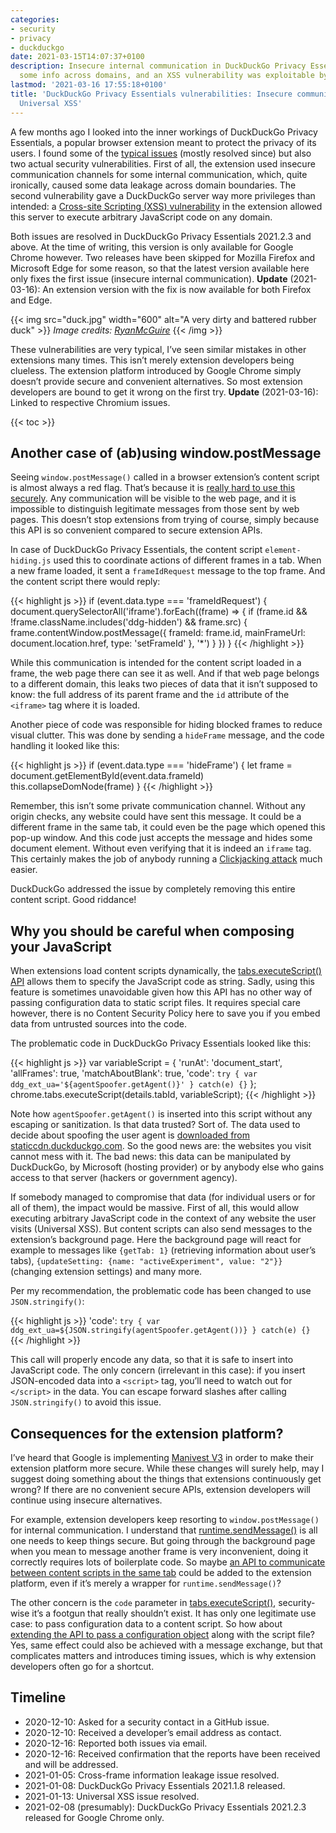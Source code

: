 ```yaml
---
categories:
- security
- privacy
- duckduckgo
date: 2021-03-15T14:07:37+0100
description: Insecure internal communication in DuckDuckGo Privacy Essentials leaked
  some info across domains, and an XSS vulnerability was exploitable by its server.
lastmod: '2021-03-16 17:55:18+0100'
title: 'DuckDuckGo Privacy Essentials vulnerabilities: Insecure communication and
  Universal XSS'
---
```


A few months ago I looked into the inner workings of DuckDuckGo Privacy Essentials, a popular browser extension meant to protect the privacy of its users. I found some of the [typical issues](/2020/12/10/how-anti-fingerprinting-extensions-tend-to-make-fingerprinting-easier/) (mostly resolved since) but also two actual security vulnerabilities. First of all, the extension used insecure communication channels for some internal communication, which, quite ironically, caused some data leakage across domain boundaries. The second vulnerability gave a DuckDuckGo server way more privileges than intended: a [Cross-site Scripting (XSS) vulnerability](https://en.wikipedia.org/wiki/Cross-site_scripting) in the extension allowed this server to execute arbitrary JavaScript code on any domain.

Both issues are resolved in DuckDuckGo Privacy Essentials 2021.2.3 and above. At the time of writing, this version is only available for Google Chrome however. Two releases have been skipped for Mozilla Firefox and Microsoft Edge for some reason, so that the latest version available here only fixes the first issue (insecure internal communication). **Update** (2021-03-16): An extension version with the fix is now available for both Firefox and Edge.

{{< img src="duck.jpg" width="600" alt="A very dirty and battered rubber duck" >}}
<em>
  Image credits:
  <a href="https://pixabay.com/photos/rubber-duck-toy-yellow-duckling-594356/" rel="nofollow">RyanMcGuire</a>
</em>
{{< /img >}}

These vulnerabilities are very typical, I’ve seen similar mistakes in other extensions many times. This isn’t merely extension developers being clueless. The extension platform introduced by Google Chrome simply doesn’t provide secure and convenient alternatives. So most extension developers are bound to get it wrong on the first try. **Update** (2021-03-16): Linked to respective Chromium issues.

{{< toc >}}

## Another case of (ab)using window.postMessage

Seeing `window.postMessage()` called in a browser extension’s content script is almost always a red flag. That’s because it is [really hard to use this securely](https://developer.mozilla.org/en-US/docs/Web/API/Window/postMessage#using_window.postmessage_in_extensions_non-standard_inline). Any communication will be visible to the web page, and it is impossible to distinguish legitimate messages from those sent by web pages. This doesn’t stop extensions from trying of course, simply because this API is so convenient compared to secure extension APIs.

In case of DuckDuckGo Privacy Essentials, the content script `element-hiding.js` used this to coordinate actions of different frames in a tab. When a new frame loaded, it sent a `frameIdRequest` message to the top frame. And the content script there would reply:

{{< highlight js >}}
if (event.data.type === 'frameIdRequest') {
  document.querySelectorAll('iframe').forEach((frame) => {
    if (frame.id && !frame.className.includes('ddg-hidden') && frame.src) {
      frame.contentWindow.postMessage({
        frameId: frame.id,
        mainFrameUrl: document.location.href,
        type: 'setFrameId'
      }, '*')
    }
  })
}
{{< /highlight >}}

While this communication is intended for the content script loaded in a frame, the web page there can see it as well. And if that web page belongs to a different domain, this leaks two pieces of data that it isn’t supposed to know: the full address of its parent frame and the `id` attribute of the `<iframe>` tag where it is loaded.

Another piece of code was responsible for hiding blocked frames to reduce visual clutter. This was done by sending a `hideFrame` message, and the code handling it looked like this:

{{< highlight js >}}
if (event.data.type === 'hideFrame') {
  let frame = document.getElementById(event.data.frameId)
  this.collapseDomNode(frame)
}
{{< /highlight >}}

Remember, this isn’t some private communication channel. Without any origin checks, any website could have sent this message. It could be a different frame in the same tab, it could even be the page which opened this pop-up window. And this code just accepts the message and hides some document element. Without even verifying that it is indeed an `iframe` tag. This certainly makes the job of anybody running a [Clickjacking attack](https://en.wikipedia.org/wiki/Clickjacking) much easier.

DuckDuckGo addressed the issue by completely removing this entire content script. Good riddance!

## Why you should be careful when composing your JavaScript

When extensions load content scripts dynamically, the [tabs.executeScript() API](https://developer.mozilla.org/en-US/docs/Mozilla/Add-ons/WebExtensions/API/tabs/executeScript) allows them to specify the JavaScript code as string. Sadly, using this feature is sometimes unavoidable given how this API has no other way of passing configuration data to static script files. It requires special care however, there is no Content Security Policy here to save you if you embed data from untrusted sources into the code.

The problematic code in DuckDuckGo Privacy Essentials looked like this:

{{< highlight js >}}
var variableScript = {
  'runAt': 'document_start',
  'allFrames': true,
  'matchAboutBlank': true,
  'code': `
    try {
      var ddg_ext_ua='${agentSpoofer.getAgent()}'
    } catch(e) {}
  `
};
chrome.tabs.executeScript(details.tabId, variableScript);
{{< /highlight >}}

Note how `agentSpoofer.getAgent()` is inserted into this script without any escaping or sanitization. Is that data trusted? Sort of. The data used to decide about spoofing the user agent is [downloaded from staticcdn.duckduckgo.com](https://staticcdn.duckduckgo.com/useragents/random_useragent.json). So the good news are: the websites you visit cannot mess with it. The bad news: this data can be manipulated by DuckDuckGo, by Microsoft (hosting provider) or by anybody else who gains access to that server (hackers or government agency).

If somebody managed to compromise that data (for individual users or for all of them), the impact would be massive. First of all, this would allow executing arbitrary JavaScript code in the context of any website the user visits (Universal XSS). But content scripts can also send messages to the extension’s background page. Here the background page will react for example to messages like `{getTab: 1}` (retrieving information about user’s tabs), `{updateSetting: {name: "activeExperiment", value: "2"}}` (changing extension settings) and many more.

Per my recommendation, the problematic code has been changed to use `JSON.stringify()`:

{{< highlight js >}}
  'code': `
    try {
      var ddg_ext_ua=${JSON.stringify(agentSpoofer.getAgent())}
    } catch(e) {}
  `
{{< /highlight >}}

This call will properly encode any data, so that it is safe to insert into JavaScript code. The only concern (irrelevant in this case): if you insert JSON-encoded data into a `<script>` tag, you’ll need to watch out for `</script>` in the data. You can escape forward slashes after calling `JSON.stringify()` to avoid this issue.

## Consequences for the extension platform?

I’ve heard that Google is implementing [Manivest V3](https://developer.chrome.com/docs/extensions/mv3/intro/mv3-overview/) in order to make their extension platform more secure. While these changes will surely help, may I suggest doing something about the things that extensions continuously get wrong? If there are no convenient secure APIs, extension developers will continue using insecure alternatives.

For example, extension developers keep resorting to `window.postMessage()` for internal communication. I understand that [runtime.sendMessage()](https://developer.mozilla.org/en-US/docs/Mozilla/Add-ons/WebExtensions/API/runtime/sendMessage) is all one needs to keep things secure. But going through the background page when you mean to message another frame is very inconvenient, doing it correctly requires lots of boilerplate code. So maybe [an API to communicate between content scripts in the same tab](https://bugs.chromium.org/p/chromium/issues/detail?id=1188556) could be added to the extension platform, even if it’s merely a wrapper for `runtime.sendMessage()`?

The other concern is the `code` parameter in [tabs.executeScript()](https://developer.mozilla.org/en-US/docs/Mozilla/Add-ons/WebExtensions/API/tabs/executeScript), security-wise it’s a footgun that really shouldn’t exist. It has only one legitimate use case: to pass configuration data to a content script. So how about [extending the API to pass a configuration object](https://bugs.chromium.org/p/chromium/issues/detail?id=330111) along with the script file? Yes, same effect could also be achieved with a message exchange, but that complicates matters and introduces timing issues, which is why extension developers often go for a shortcut.

## Timeline

* 2020-12-10: Asked for a security contact in a GitHub issue.
* 2020-12-10: Received a developer’s email address as contact.
* 2020-12-16: Reported both issues via email.
* 2020-12-16: Received confirmation that the reports have been received and will be addressed.
* 2021-01-05: Cross-frame information leakage issue resolved.
* 2021-01-08: DuckDuckGo Privacy Essentials 2021.1.8 released.
* 2021-01-13: Universal XSS issue resolved.
* 2021-02-08 (presumably): DuckDuckGo Privacy Essentials 2021.2.3 released for Google Chrome only.
